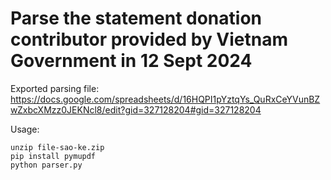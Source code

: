 # Parse the statement donation contributor provided by Vietnam Government in 12 Sept 2024

Exported parsing file: https://docs.google.com/spreadsheets/d/16HQPI1pYztqYs_QuRxCeYVunBZwZxbcXMzz0JEKNcl8/edit?gid=327128204#gid=327128204

Usage:
```buildoutcfg
unzip file-sao-ke.zip
pip install pymupdf
python parser.py
```    
